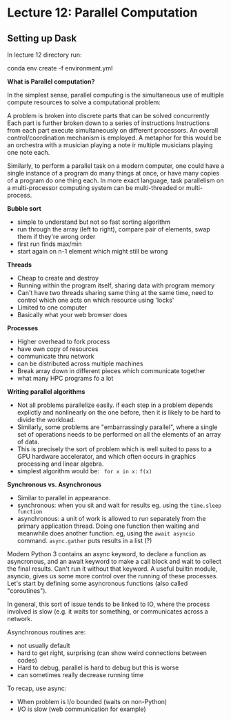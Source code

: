 # Lecture 12: Parallel Computation

## Setting up Dask

In lecture 12 directory run:

conda env create -f environment.yml


**What is Parallel computation?**

In the simplest sense, parallel computing is the simultaneous use of multiple compute resources to solve a computational problem:

A problem is broken into discrete parts that can be solved concurrently Each part is further broken down to a series of instructions Instructions from each part execute simultaneously on different processors. 
An overall control/coordination mechanism is employed.
A metaphor for this would be an orchestra with a musician playing a note ir multiple musicians playing one note each.

Similarly, to perform a parallel task on a modern computer, one could have a single instance of a program do many things at once, or have many copies of a program do one thing each. 
In more exact language, task parallelism on a multi-processor computing system can be multi-threaded or multi-process.

**Bubble sort**

- simple to understand but not so fast sorting algorithm
- run through the array (left to right), compare pair of elements, swap them if they're wrong order
- first run finds max/min
- start again on n-1 element which might still be wrong



**Threads**

- Cheap to create and destroy
- Running within the program itself, sharing data with program memory
- Can't have two threads sharing same thing at the same time, need to control which one acts on which resource using 'locks'
- Limited to one computer
- Basically what your web browser does

**Processes**

- Higher overhead to fork process
- have own copy of resources
- communicate thru network 
- can be distributed across multiple machines
- Break array down in different pieces which communicate together
- what many HPC programs fo a lot

**Writing parallel algorithms**

- Not all problems parallelize easily. if each step in a problem depends explictly and nonlinearly on the one before, then it is likely to be hard to divide the workload.
- Similarly, some problems are "embarrassingly parallel", where a single set of operations needs to be performed on all the elements of an array of data.
- This is precisely the sort of problem which is well suited to pass to a GPU hardware accelerator, and which often occurs in graphics processing and linear algebra.
- simplest algorithm would be:
``` for x in x:```
```f(x)```

**Synchronous vs. Asynchronous**

- Similar to parallel in appearance. 
- synchronous: when you sit and wait for results eg. using the ```time.sleep function```
- asynchronous: a unit of work is allowed to run separately from the primary application thread. 
Doing one function then waiting and meanwhile does another function. eg, using the ```await asyncio``` command.
```async.gather``` puts results in a list (?)



Modern Python 3 contains an async keyword, to declare a function as asyncronous, and an await keyword to make a call block and wait to collect the final results. 
Can't run it without that keyword.
A useful builtin module, asyncio, gives us some more control over the running of these processes. Let's start by defining some asyncronous functions (also called "coroutines").

In general, this sort of issue tends to be linked to IO, where the process involved is slow (e.g. it waits tor something, or communicates across a network.

Asynchronous routines are:
- not usually default
- hard to get right, surprising (can show weird connections between codes)
- Hard to debug, parallel is hard to debug but this is worse
- can sometimes really decrease running time

To recap, use async:
- When problem is I/o bounded (waits on non-Python)
- I/O is slow (web communication for example)

















